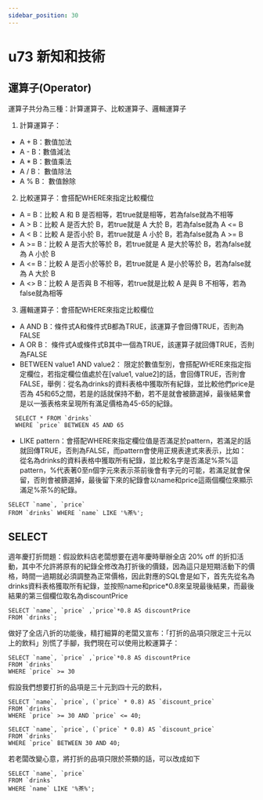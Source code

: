 ```yaml
---
sidebar_position: 30
---
```


# u73 新知和技術 


## 運算子(Operator)
運算子共分為三種：計算運算子、比較運算子、邏輯運算子
1. 計算運算子：
  - A \+ B：數值加法
  - A \- B：數值減法
  - A \* B：數值乘法
  - A / B： 數值除法
  - A % B： 數值餘除
2. 比較運算子：會搭配WHERE來指定比較欄位
  - A = B：比較 A 和 B 是否相等，若true就是相等，若為false就為不相等
  - A \> B：比較 A  是否大於 B，若true就是 A 大於 B，若為false就為 A \<= B
  - A \< B：比較 A 是否小於 B，若true就是 A 小於 B，若為false就為 A \>= B
  - A \>= B：比較 A 是否大於等於 B，若true就是 A 是大於等於 B，若為false就為 A 小於 B
  - A \<= B：比較 A 是否小於等於 B，若true就是 A 是小於等於 B，若為false就為 A 大於 B
  - A \<\> B：比較 A 是否與 B 不相等，若true就是比較 A 是與 B 不相等，若為false就為相等
3. 邏輯運算子：會搭配WHERE來指定比較欄位
  - A AND B：條件式A和條件式B都為TRUE，該運算子會回傳TRUE，否則為FALSE
  - A OR B： 條件式A或條件式B其中一個為TRUE，該運算子就回傳TRUE，否則為FALSE
  - BETWEEN value1 AND value2： 限定於數值型別，會搭配WHERE來指定指定欄位，若指定欄位值處於在\[value1, value2\]的話，會回傳TRUE，否則會FALSE，舉例：從名為drinks的資料表格中獲取所有紀錄，並比較他們price是否為 45和65之間，若是的話就保持不動，若不是就會被篩選掉，最後結果會是以一張表格來呈現所有滿足價格為45-65的紀錄。
  ```
    SELECT * FROM `drinks`
    WHERE `price` BETWEEN 45 AND 65
  ```
  - LIKE pattern：會搭配WHERE來指定欄位值是否滿足於pattern，若滿足的話就回傳TRUE，否則為FALSE，而pattern會使用正規表達式來表示，比如： 從名為drinks的資料表格中獲取所有紀錄，並比較名字是否滿足%茶%這pattern，%代表著0至n個字元來表示茶前後會有字元的可能，若滿足就會保留，否則會被篩選掉，最後留下來的紀錄會以name和price這兩個欄位來顯示滿足%茶%的紀錄。
  ```
  SELECT `name`, `price`
  FROM `drinks` WHERE `name` LIKE '%茶%';
  ```

## SELECT 
週年慶打折問題：假設飲料店老闆想要在週年慶時舉辦全店 20% off 的折扣活動，其中不允許將原有的紀錄全修改為打折後的價錢，因為這只是短期活動下的價格，時間一過期就必須調整為正常價格，因此對應的SQL會是如下，首先先從名為drinks資料表格獲取所有紀錄，並按照name和price*0.8來呈現最後結果，而最後結果的第三個欄位取名為discountPrice
```
SELECT `name`, `price` ,`price`*0.8 AS discountPrice
FROM `drinks`;
```

做好了全店八折的功能後，精打細算的老闆又宣布：「打折的品項只限定三十元以上的飲料」別慌了手腳，我們現在可以使用比較運算子：

```
SELECT `name`, `price` ,`price`*0.8 AS discountPrice
FROM `drinks`
WHERE `price` >= 30
```

假設我們想要打折的品項是三十元到四十元的飲料，

```
SELECT `name`, `price`, (`price` * 0.8) AS `discount_price`
FROM `drinks`
WHERE `price` >= 30 AND `price` <= 40;
```

```
SELECT `name`, `price`, (`price` * 0.8) AS `discount_price`
FROM `drinks`
WHERE `price` BETWEEN 30 AND 40;
```

若老闆改變心意，將打折的品項只限於茶類的話，可以改成如下

```
SELECT `name`, `price`
FROM `drinks`
WHERE `name` LIKE '%茶%';
```


